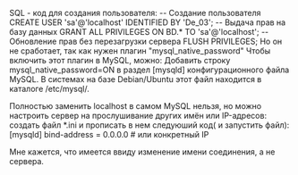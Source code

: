 SQL - код для создания пользователя:
  -- Создание пользователя
  CREATE USER 'sa'@'localhost' IDENTIFIED BY 'De_03';
  -- Выдача прав на базу данных
  GRANT ALL PRIVILEGES ON BD.* TO 'sa'@'localhost';
  --Обновление прав без перезагрузки сервера
  FLUSH PRIVILEGES;
Но он не сработает, так как нужен плагин "mysql_native_password"
Чтобы включить этот плагин в MySQL, можно:
Добавить строку mysql_native_password=ON в раздел [mysqld] конфигурационного файла MySQL. В системах на базе Debian/Ubuntu этот файл находится в каталоге /etc/mysql/.

Полностью заменить localhost в самом MySQL нельзя, но можно настроить сервер на прослушивание других имён или IP-адресов:
создать файл *.ini и прописать в нем следуюший код( и запустить файл):
[mysqld]
bind-address = 0.0.0.0  # или конкретный IP

Мне кажется, что имеется ввиду изменение имени соединения, а не сервера.


